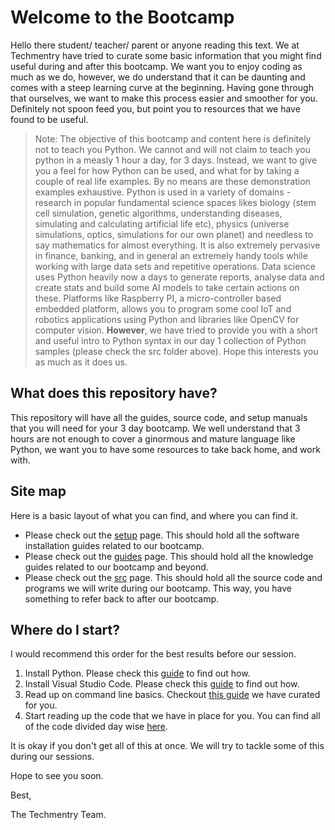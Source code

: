 # Welcome to the Bootcamp

Hello there student/ teacher/ parent or anyone reading this text. We at Techmentry have tried to curate some basic information that you might find useful during and after this bootcamp. We want you to enjoy coding as much as we do,
however, we do understand that it can be daunting and comes with a steep learning curve at the beginning. Having gone through that ourselves, we want to make this process easier and smoother for you. Definitely not spoon feed you,
but point you to resources that we have found to be useful.

> Note: The objective of this bootcamp and content here is definitely not to teach you Python. We cannot and will not claim to teach you python in a measly 1 hour a day, for 3 days. Instead, we want to give you a feel
> for how Python can be used, and what for by taking a couple of real life examples. By no means are these demonstration examples exhaustive. Python is used in a variety of domains - research in popular fundamental science spaces likes biology (stem cell simulation, genetic algorithms, understanding diseases, simulating and calculating artificial life etc), physics (universe simulations, optics, simulations for our own planet) and needless to say mathematics for almost everything.
> It is also extremely pervasive in finance, banking, and in general an extremely handy tools while working with large data sets and repetitive operations.
> Data science uses Python heavily now a days to generate reports, analyse data and create stats and build some AI models to take certain actions on these. Platforms like Raspberry PI, a micro-controller based embedded platform,
> allows you to program some cool IoT and robotics applications using Python and libraries like OpenCV for computer vision.
> __However__, we have tried to provide you with a short and useful intro to Python syntax in our day 1 collection of Python samples (please check the src folder above). Hope this interests you as much as it does us.

## What does this repository have?

This repository will have all the guides, source code, and setup manuals that you will need for your 3 day bootcamp. We well understand that 3 hours are not enough to cover a ginormous and mature language like Python, we want
you to have some resources to take back home, and work with.

## Site map

Here is a basic layout of what you can find, and where you can find it.

* Please check out the [setup](./setup) page. This should hold all the software installation guides related to our bootcamp.
* Please check out the [guides](./guides) page. This should hold all the knowledge guides related to our bootcamp and beyond.
* Please check out the [src](./src) page. This should hold all the source code and programs we will write during our bootcamp. This way, you have something to refer back to after our bootcamp.

## Where do I start?

I would recommend this order for the best results before our session.

1. Install Python. Please check this [guide](setup/python-setup.md) to find out how.
2. Install Visual Studio Code. Please check this [guide](setup/vscode-setup.md) to find out how.
3. Read up on command line basics. Checkout [this guide](guides/command-line-interface.md) we have curated for you.
4. Start reading up the code that we have in place for you. You can find all of the code divided day wise [here](./src/).

It is okay if you don't get all of this at once. We will try to tackle some of this during our sessions.

Hope to see you soon.

Best,

The Techmentry Team.
